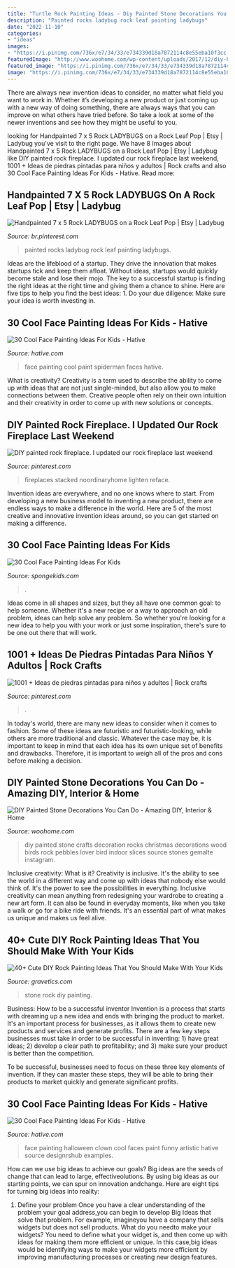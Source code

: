 ```yaml
---
title: "Turtle Rock Painting Ideas - Diy Painted Stone Decorations You Can Do"
description: "Painted rocks ladybug rock leaf painting ladybugs"
date: "2022-11-10"
categories:
- "ideas"
images:
- "https://i.pinimg.com/736x/e7/34/33/e734339d18a7872114c8e55eba10f3cc.jpg"
featuredImage: "http://www.woohome.com/wp-content/uploads/2017/12/diy-home-decor-ideas-with-painted-pebbles-rocks-17.jpg"
featured_image: "https://i.pinimg.com/736x/e7/34/33/e734339d18a7872114c8e55eba10f3cc.jpg"
image: "https://i.pinimg.com/736x/e7/34/33/e734339d18a7872114c8e55eba10f3cc.jpg"
---
```



There are always new invention ideas to consider, no matter what field you want to work in. Whether it’s developing a new product or just coming up with a new way of doing something, there are always ways that you can improve on what others have tried before. So take a look at some of the newer inventions and see how they might be useful to you.

	

		
looking for Handpainted 7 x 5 Rock LADYBUGS on a Rock Leaf Pop | Etsy | Ladybug you've visit to the right page. We have 8 Images about Handpainted 7 x 5 Rock LADYBUGS on a Rock Leaf Pop | Etsy | Ladybug like DIY painted rock fireplace. I updated our rock fireplace last weekend, 1001 + Ideas de piedras pintadas para niños y adultos | Rock crafts and also 30 Cool Face Painting Ideas For Kids - Hative. Read more:
		
    
## Handpainted 7 X 5 Rock LADYBUGS On A Rock Leaf Pop | Etsy | Ladybug

<img loading=lazy src="https://i.pinimg.com/736x/36/a9/72/36a972d658ca0d5e7704b77819821f9e.jpg" onerror="this.onerror=null;this.src='https://tse1.mm.bing.net/th?id=OIP.Q0SuOt2dm5j_Wc3Du-ykQQHaJ4&amp;pid=15.1';" alt="Handpainted 7 x 5 Rock LADYBUGS on a Rock Leaf Pop | Etsy | Ladybug">

_Source: br.pinterest.com_

>painted rocks ladybug rock leaf painting ladybugs. 

	

Ideas are the lifeblood of a startup. They drive the innovation that makes startups tick and keep them afloat. Without ideas, startups would quickly become stale and lose their mojo. The key to a successful startup is finding the right ideas at the right time and giving them a chance to shine. Here are five tips to help you find the best ideas: 1. Do your due diligence: Make sure your idea is worth investing in.

    
## 30 Cool Face Painting Ideas For Kids - Hative

<img loading=lazy src="https://hative.com/wp-content/uploads/2014/10/face-painting-ideas-for-kids/11-spiderman-face-paint.jpg" onerror="this.onerror=null;this.src='https://tse3.mm.bing.net/th?id=OIP.cMI2dwO5PkcEWOjAr4RmgwHaJ4&amp;pid=15.1';" alt="30 Cool Face Painting Ideas For Kids - Hative">

_Source: hative.com_

>face painting cool paint spiderman faces hative. 

	

What is creativity?
Creativity is a term used to describe the ability to come up with ideas that are not just single-minded, but also allow you to make connections between them. Creative people often rely on their own intuition and their creativity in order to come up with new solutions or concepts.

    
## DIY Painted Rock Fireplace. I Updated Our Rock Fireplace Last Weekend

<img loading=lazy src="https://i.pinimg.com/736x/e7/34/33/e734339d18a7872114c8e55eba10f3cc.jpg" onerror="this.onerror=null;this.src='https://tse2.mm.bing.net/th?id=OIP.hVa0NCS4HQAAOBasWW8AhwHaHZ&amp;pid=15.1';" alt="DIY painted rock fireplace. I updated our rock fireplace last weekend">

_Source: pinterest.com_

>fireplaces stacked noordinaryhome lighten reface. 

	

Invention ideas are everywhere, and no one knows where to start. From developing a new business model to inventing a new product, there are endless ways to make a difference in the world. Here are 5 of the most creative and innovative invention ideas around, so you can get started on making a difference.

    
## 30 Cool Face Painting Ideas For Kids

<img loading=lazy src="https://spongekids.com/wp-content/uploads/2014/10/face-painting-ideas-for-kids/12-shark.jpg" onerror="this.onerror=null;this.src='https://tse1.mm.bing.net/th?id=OIP.HLBHPLP6m77Xd6Hgsou70gHaJl&amp;pid=15.1';" alt="30 Cool Face Painting Ideas For Kids">

_Source: spongekids.com_

>. 

	

Ideas come in all shapes and sizes, but they all have one common goal: to help someone. Whether it's a new recipe or a way to approach an old problem, ideas can help solve any problem. So whether you're looking for a new idea to help you with your work or just some inspiration, there's sure to be one out there that will work.

    
## 1001 + Ideas De Piedras Pintadas Para Niños Y Adultos | Rock Crafts

<img loading=lazy src="https://i.pinimg.com/736x/cb/50/a8/cb50a897187f6d02e1d21bb8137bbe15.jpg" onerror="this.onerror=null;this.src='https://tse3.mm.bing.net/th?id=OIP.J3f2_OMfUKxQZyZfBOlZGgHaJ3&amp;pid=15.1';" alt="1001 + Ideas de piedras pintadas para niños y adultos | Rock crafts">

_Source: pinterest.com_

>. 

	

In today's world, there are many new ideas to consider when it comes to fashion. Some of these ideas are futuristic and futuristic-looking, while others are more traditional and classic. Whatever the case may be, it is important to keep in mind that each idea has its own unique set of benefits and drawbacks. Therefore, it is important to weigh all of the pros and cons before making a decision.

    
## DIY Painted Stone Decorations You Can Do - Amazing DIY, Interior &amp; Home

<img loading=lazy src="http://www.woohome.com/wp-content/uploads/2017/12/diy-home-decor-ideas-with-painted-pebbles-rocks-17.jpg" onerror="this.onerror=null;this.src='https://tse4.mm.bing.net/th?id=OIP.tdr0vQG0e3LSUc9EI31t0gHaSI&amp;pid=15.1';" alt="DIY Painted Stone Decorations You Can Do - Amazing DIY, Interior &amp; Home">

_Source: woohome.com_

>diy painted stone crafts decoration rocks christmas decorations wood birds rock pebbles lover bird indoor slices source stones gemalte instagram. 

	

Inclusive creativity: What is it?
Creativity is inclusive. It's the ability to see the world in a different way and come up with ideas that nobody else would think of. It's the power to see the possibilities in everything. Inclusive creativity can mean anything from redesigning your wardrobe to creating a new art form. It can also be found in everyday moments, like when you take a walk or go for a bike ride with friends. It's an essential part of what makes us unique and makes us feel alive.

    
## 40+ Cute DIY Rock Painting Ideas That You Should Make With Your Kids

<img loading=lazy src="https://www.gravetics.com/wp-content/uploads/2017/08/Stone-Footprints.jpg" onerror="this.onerror=null;this.src='https://tse4.mm.bing.net/th?id=OIP.1Sw3mAXv24ZwE-67j1ulGAHaTF&amp;pid=15.1';" alt="40+ Cute DIY Rock Painting Ideas That You Should Make With Your Kids">

_Source: gravetics.com_

>stone rock diy painting. 

	

Business: How to be a successful inventor
Invention is a process that starts with dreaming up a new idea and ends with bringing the product to market. It's an important process for businesses, as it allows them to create new products and services and generate profits.
There are a few key steps businesses must take in order to be successful in inventing: 1) have great ideas; 2) develop a clear path to profitability; and 3) make sure your product is better than the competition.

To be successful, businesses need to focus on these three key elements of invention. If they can master these steps, they will be able to bring their products to market quickly and generate significant profits.

    
## 30 Cool Face Painting Ideas For Kids - Hative

<img loading=lazy src="https://hative.com/wp-content/uploads/2014/10/face-painting-ideas-for-kids/27-girl-clown.jpg" onerror="this.onerror=null;this.src='https://tse4.mm.bing.net/th?id=OIP.acyPG6HjGUhjH3MIOor1LAHaIF&amp;pid=15.1';" alt="30 Cool Face Painting Ideas For Kids - Hative">

_Source: hative.com_

>face painting halloween clown cool faces paint funny artistic hative source designrshub examples. 

	

How can we use big ideas to achieve our goals?
Big ideas are the seeds of change that can lead to large, effectiveolutions. By using big ideas as our starting points, we can spur on innovation andchange. Here are eight tips for turning big ideas into reality:
1. Define your problem
Once you have a clear understanding of the problem your goal address,you can begin to develop Big Ideas that solve that problem. For example, imagineyou have a company that sells widgets but does not sell products. What do you needto make your widgets? You need to define what your widget is, and then come up with ideas for making them more efficient or unique. In this case,big ideas would be identifying ways to make your widgets more efficient by improving manufacturing processes or creating new design features.


